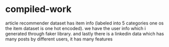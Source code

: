 # compiled-work
article recommender dataset has item info (labeled into 5 categories one os the item dataset is one hot encoded). we have the user info which i generated through faker library. and lastly there is a linkedin data which has many posts by different users, it has many features

